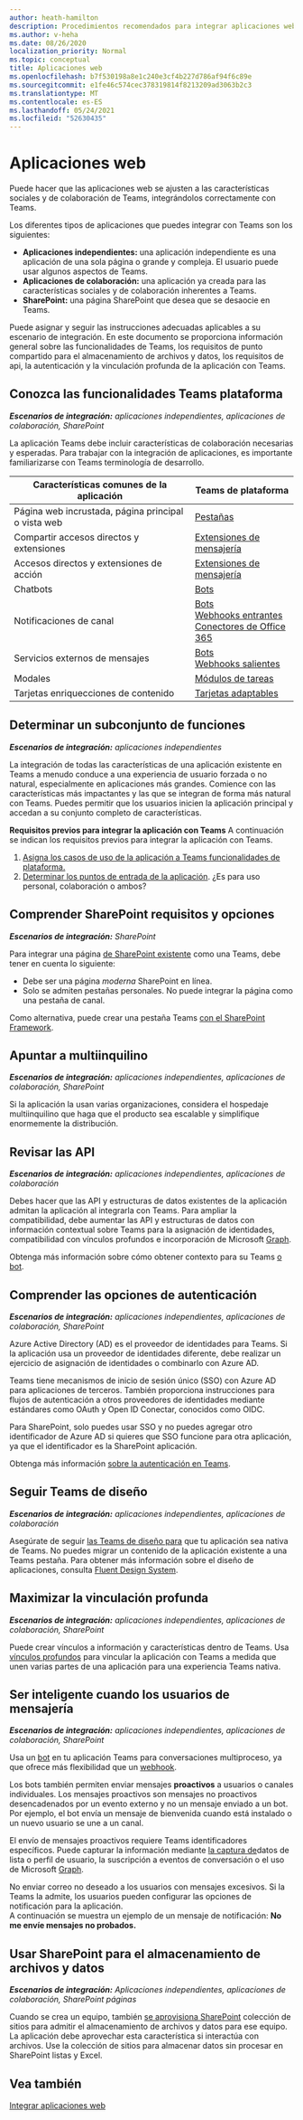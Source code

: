 ```yaml
---
author: heath-hamilton
description: Procedimientos recomendados para integrar aplicaciones web existentes con Microsoft Teams
ms.author: v-heha
ms.date: 08/26/2020
localization_priority: Normal
ms.topic: conceptual
title: Aplicaciones web
ms.openlocfilehash: b7f530198a8e1c240e3cf4b227d786af94f6c89e
ms.sourcegitcommit: e1fe46c574cec378319814f8213209ad3063b2c3
ms.translationtype: MT
ms.contentlocale: es-ES
ms.lasthandoff: 05/24/2021
ms.locfileid: "52630435"
---
```

# <a name="web-apps"></a>Aplicaciones web 

Puede hacer que las aplicaciones web se ajusten a las características sociales y de colaboración de Teams, integrándolos correctamente con Teams.
  
Los diferentes tipos de aplicaciones que puedes integrar con Teams son los siguientes:
* **Aplicaciones independientes:** una aplicación independiente es una aplicación de una sola página o grande y compleja. El usuario puede usar algunos aspectos de Teams.
* **Aplicaciones de colaboración:** una aplicación ya creada para las características sociales y de colaboración inherentes a Teams.
* **SharePoint:** una página SharePoint que desea que se desaocie en Teams.

Puede asignar y seguir las instrucciones adecuadas aplicables a su escenario de integración.
En este documento se proporciona información general sobre las funcionalidades de Teams, los requisitos de punto compartido para el almacenamiento de archivos y datos, los requisitos de api, la autenticación y la vinculación profunda de la aplicación con Teams.
 
## <a name="get-to-know-teams-platform-capabilities"></a>Conozca las funcionalidades Teams plataforma

***Escenarios de integración:** aplicaciones independientes, aplicaciones de colaboración, SharePoint*

La aplicación Teams debe incluir características de colaboración necesarias y esperadas. Para trabajar con la integración de aplicaciones, es importante familiarizarse con Teams terminología de desarrollo.

|Características comunes de la aplicación   |Teams de plataforma   |
|----------|-----------|
|Página web incrustada, página principal o vista web  |[Pestañas](../tabs/what-are-tabs.md)  |
|Compartir accesos directos y extensiones  |[Extensiones de mensajería](../messaging-extensions/what-are-messaging-extensions.md)  |
|Accesos directos y extensiones de acción  |[Extensiones de mensajería](../messaging-extensions/what-are-messaging-extensions.md)  |
|Chatbots  |[Bots](../bots/what-are-bots.md) |
|Notificaciones de canal  |[Bots](../bots/what-are-bots.md)<br/>[Webhooks entrantes](../webhooks-and-connectors/what-are-webhooks-and-connectors.md)<br/>[Conectores de Office 365](../webhooks-and-connectors/what-are-webhooks-and-connectors.md)  |
|Servicios externos de mensajes  |[Bots](../bots/what-are-bots.md)<br/>[Webhooks salientes](../webhooks-and-connectors/what-are-webhooks-and-connectors.md)  |
|Modales  |[Módulos de tareas](../task-modules-and-cards/what-are-task-modules.md)  |
|Tarjetas enriquecciones de contenido  |[Tarjetas adaptables](../task-modules-and-cards/what-are-cards.md)  |

## <a name="determine-a-subset-of-functionality"></a>Determinar un subconjunto de funciones

***Escenarios de integración:** aplicaciones independientes*

La integración de todas las características de una aplicación existente en Teams a menudo conduce a una experiencia de usuario forzada o no natural, especialmente en aplicaciones más grandes. Comience con las características más impactantes y las que se integran de forma más natural con Teams. Puedes permitir que los usuarios inicien la aplicación principal y accedan a su conjunto completo de características.

**Requisitos previos para integrar la aplicación con Teams** A continuación se indican los requisitos previos para integrar la aplicación con Teams. 

1. [Asigna los casos de uso de la aplicación a Teams funcionalidades de plataforma.](../concepts/design/map-use-cases.md)
1. [Determinar los puntos de entrada de la aplicación](../concepts/extensibility-points.md). ¿Es para uso personal, colaboración o ambos?

## <a name="understand-sharepoint-requirements-and-options"></a>Comprender SharePoint requisitos y opciones

***Escenarios de integración:** SharePoint*

Para integrar una página [de SharePoint existente](/MicrosoftTeams/teams-standalone-static-tabs-using-spo-sites) como una Teams, debe tener en cuenta lo siguiente:

* Debe ser una página *moderna* SharePoint en línea.
* Solo se admiten pestañas personales. No puede integrar la página como una pestaña de canal.

Como alternativa, puede crear una pestaña Teams [con el SharePoint Framework](/sharepoint/dev/spfx/integrate-with-teams-introduction).

## <a name="aim-towards-multi-tenancy"></a>Apuntar a multiinquilino

***Escenarios de integración:** aplicaciones independientes, aplicaciones de colaboración, SharePoint*

Si la aplicación la usan varias organizaciones, considera el hospedaje multiinquilino que haga que el producto sea escalable y simplifique enormemente la distribución.

## <a name="review-your-apis"></a>Revisar las API

***Escenarios de integración:** aplicaciones independientes, aplicaciones de colaboración*

Debes hacer que las API y estructuras de datos existentes de la aplicación admitan la aplicación al integrarla con Teams. Para ampliar la compatibilidad, debe aumentar las API y estructuras de datos [](../concepts/build-and-test/deep-links.md)con información contextual sobre Teams para la asignación de identidades, [](../concepts/authentication/configure-identity-provider.md)compatibilidad con vínculos profundos e incorporación de Microsoft [Graph](/graph/teams-concept-overview).

Obtenga más información sobre cómo obtener contexto para su Teams [o](../tabs/how-to/access-teams-context.md) [bot](../bots/how-to/get-teams-context.md).

## <a name="understand-authentication-options"></a>Comprender las opciones de autenticación

***Escenarios de integración:** aplicaciones independientes, aplicaciones de colaboración, SharePoint*

Azure Active Directory (AD) es el proveedor de identidades para Teams. Si la aplicación usa un proveedor de identidades diferente, debe realizar un ejercicio de asignación de identidades o combinarlo con Azure AD.

Teams tiene mecanismos de inicio de sesión único (SSO) con Azure AD para aplicaciones de terceros. También proporciona instrucciones para flujos de autenticación a otros proveedores de identidades mediante estándares como OAuth y Open ID Conectar, conocidos como OIDC.

Para SharePoint, solo puedes usar SSO y no puedes agregar otro identificador de Azure AD si quieres que SSO funcione para otra aplicación, ya que el identificador es la SharePoint aplicación.

Obtenga más información [sobre la autenticación en Teams](../concepts/authentication/authentication.md).

## <a name="follow-teams-design-guidelines"></a>Seguir Teams de diseño

***Escenarios de integración:** aplicaciones independientes, aplicaciones de colaboración*

Asegúrate de seguir [las Teams de diseño para](../concepts/design/understand-use-cases.md) que tu aplicación sea nativa de Teams. No puedes migrar un contenido de la aplicación existente a una Teams pestaña. Para obtener más información sobre el diseño de aplicaciones, consulta [Fluent Design System](https://fluentsite.z22.web.core.windows.net/).

## <a name="maximize-deep-linking"></a>Maximizar la vinculación profunda

***Escenarios de integración:** aplicaciones independientes, aplicaciones de colaboración, SharePoint*

Puede crear vínculos a información y características dentro de Teams. Usa [vínculos profundos](../concepts/build-and-test/deep-links.md) para vincular la aplicación con Teams a medida que unen varias partes de una aplicación para una experiencia Teams nativa.

## <a name="be-smart-when-messaging-users"></a>Ser inteligente cuando los usuarios de mensajería

***Escenarios de integración:** aplicaciones independientes, aplicaciones de colaboración, SharePoint*

Usa un [bot](../bots/what-are-bots.md) en tu aplicación Teams para conversaciones multiproceso, ya que ofrece más flexibilidad que un [webhook](../webhooks-and-connectors/what-are-webhooks-and-connectors.md).

Los bots también permiten enviar mensajes **proactivos** a usuarios o canales individuales. Los mensajes proactivos son mensajes no proactivos desencadenados por un evento externo y no un mensaje enviado a un bot. Por ejemplo, el bot envía un mensaje de bienvenida cuando está instalado o un nuevo usuario se une a un canal. 

El envío de mensajes proactivos requiere Teams identificadores específicos. Puede capturar la información mediante [la captura de](../bots/how-to/get-teams-context.md#fetch-the-roster-or-user-profile)datos de lista o perfil de usuario, la suscripción a eventos de conversación o el uso de Microsoft [Graph](/microsoftteams/platform/graph-api/proactive-bots-and-messages/graph-proactive-bots-and-messages?context=graph/context#proactive-messaging-in-teams). [](../bots/how-to/conversations/subscribe-to-conversation-events.md)

No enviar correo no deseado a los usuarios con mensajes excesivos. Si la Teams la admite, los usuarios pueden configurar las opciones de notificación para la aplicación.   
A continuación se muestra un ejemplo de un mensaje de notificación: **No me envíe mensajes no probados.**

## <a name="use-sharepoint-for-file-and-data-storage"></a>Usar SharePoint para el almacenamiento de archivos y datos

***Escenarios de integración:** Aplicaciones independientes, aplicaciones de colaboración, SharePoint páginas*

Cuando se crea un equipo, también [se aprovisiona SharePoint](/microsoftteams/sharepoint-onedrive-interact) colección de sitios para admitir el almacenamiento de archivos y datos para ese equipo. La aplicación debe aprovechar esta característica si interactúa con archivos. Use la colección de sitios para almacenar datos sin procesar en SharePoint listas y Excel.

## <a name="see-also"></a>Vea también

[Integrar aplicaciones web](~/samples/integrate-web-apps-overview.md)

